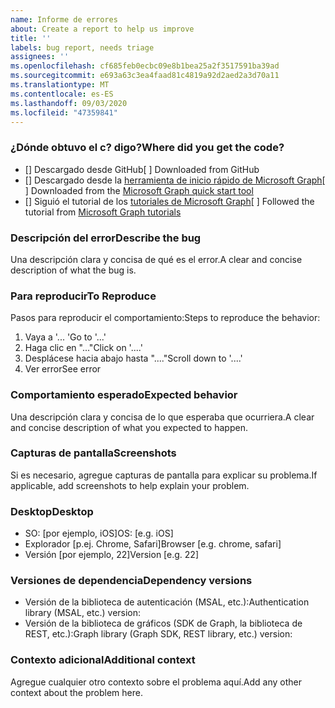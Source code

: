 ```yaml
---
name: Informe de errores
about: Create a report to help us improve
title: ''
labels: bug report, needs triage
assignees: ''
ms.openlocfilehash: cf685feb0ecbc09e8b1bea25a2f3517591ba39ad
ms.sourcegitcommit: e693a63c3ea4faad81c4819a92d2aed2a3d70a11
ms.translationtype: MT
ms.contentlocale: es-ES
ms.lasthandoff: 09/03/2020
ms.locfileid: "47359841"
---
```

### <a name="where-did-you-get-the-code"></a><span data-ttu-id="02a5c-102">¿Dónde obtuvo el c? digo?</span><span class="sxs-lookup"><span data-stu-id="02a5c-102">Where did you get the code?</span></span>

- <span data-ttu-id="02a5c-103">[] Descargado desde GitHub</span><span class="sxs-lookup"><span data-stu-id="02a5c-103">[ ] Downloaded from GitHub</span></span>
- <span data-ttu-id="02a5c-104">[] Descargado desde la [herramienta de inicio rápido de Microsoft Graph](https://developer.microsoft.com/graph/quick-start)</span><span class="sxs-lookup"><span data-stu-id="02a5c-104">[ ] Downloaded from the [Microsoft Graph quick start tool](https://developer.microsoft.com/graph/quick-start)</span></span>
- <span data-ttu-id="02a5c-105">[] Siguió el tutorial de los [tutoriales de Microsoft Graph](https://docs.microsoft.com/graph/tutorials)</span><span class="sxs-lookup"><span data-stu-id="02a5c-105">[ ] Followed the tutorial from [Microsoft Graph tutorials](https://docs.microsoft.com/graph/tutorials)</span></span>

### <a name="describe-the-bug"></a><span data-ttu-id="02a5c-106">Descripción del error</span><span class="sxs-lookup"><span data-stu-id="02a5c-106">Describe the bug</span></span>

<span data-ttu-id="02a5c-107">Una descripción clara y concisa de qué es el error.</span><span class="sxs-lookup"><span data-stu-id="02a5c-107">A clear and concise description of what the bug is.</span></span>

### <a name="to-reproduce"></a><span data-ttu-id="02a5c-108">Para reproducir</span><span class="sxs-lookup"><span data-stu-id="02a5c-108">To Reproduce</span></span>

<span data-ttu-id="02a5c-109">Pasos para reproducir el comportamiento:</span><span class="sxs-lookup"><span data-stu-id="02a5c-109">Steps to reproduce the behavior:</span></span>

1. <span data-ttu-id="02a5c-110">Vaya a '... '</span><span class="sxs-lookup"><span data-stu-id="02a5c-110">Go to '...'</span></span>
1. <span data-ttu-id="02a5c-111">Haga clic en "..."</span><span class="sxs-lookup"><span data-stu-id="02a5c-111">Click on '....'</span></span>
1. <span data-ttu-id="02a5c-112">Desplácese hacia abajo hasta "...."</span><span class="sxs-lookup"><span data-stu-id="02a5c-112">Scroll down to '....'</span></span>
1. <span data-ttu-id="02a5c-113">Ver error</span><span class="sxs-lookup"><span data-stu-id="02a5c-113">See error</span></span>

### <a name="expected-behavior"></a><span data-ttu-id="02a5c-114">Comportamiento esperado</span><span class="sxs-lookup"><span data-stu-id="02a5c-114">Expected behavior</span></span>

<span data-ttu-id="02a5c-115">Una descripción clara y concisa de lo que esperaba que ocurriera.</span><span class="sxs-lookup"><span data-stu-id="02a5c-115">A clear and concise description of what you expected to happen.</span></span>

### <a name="screenshots"></a><span data-ttu-id="02a5c-116">Capturas de pantalla</span><span class="sxs-lookup"><span data-stu-id="02a5c-116">Screenshots</span></span>

<span data-ttu-id="02a5c-117">Si es necesario, agregue capturas de pantalla para explicar su problema.</span><span class="sxs-lookup"><span data-stu-id="02a5c-117">If applicable, add screenshots to help explain your problem.</span></span>

### <a name="desktop"></a><span data-ttu-id="02a5c-118">Desktop</span><span class="sxs-lookup"><span data-stu-id="02a5c-118">Desktop</span></span>

- <span data-ttu-id="02a5c-119">SO: [por ejemplo, iOS]</span><span class="sxs-lookup"><span data-stu-id="02a5c-119">OS: [e.g. iOS]</span></span>
- <span data-ttu-id="02a5c-120">Explorador [p.ej. Chrome, Safari]</span><span class="sxs-lookup"><span data-stu-id="02a5c-120">Browser [e.g. chrome, safari]</span></span>
- <span data-ttu-id="02a5c-121">Versión [por ejemplo, 22]</span><span class="sxs-lookup"><span data-stu-id="02a5c-121">Version [e.g. 22]</span></span>

### <a name="dependency-versions"></a><span data-ttu-id="02a5c-122">Versiones de dependencia</span><span class="sxs-lookup"><span data-stu-id="02a5c-122">Dependency versions</span></span>

- <span data-ttu-id="02a5c-123">Versión de la biblioteca de autenticación (MSAL, etc.):</span><span class="sxs-lookup"><span data-stu-id="02a5c-123">Authentication library (MSAL, etc.) version:</span></span>
- <span data-ttu-id="02a5c-124">Versión de la biblioteca de gráficos (SDK de Graph, la biblioteca de REST, etc.):</span><span class="sxs-lookup"><span data-stu-id="02a5c-124">Graph library (Graph SDK, REST library, etc.) version:</span></span>

### <a name="additional-context"></a><span data-ttu-id="02a5c-125">Contexto adicional</span><span class="sxs-lookup"><span data-stu-id="02a5c-125">Additional context</span></span>

<span data-ttu-id="02a5c-126">Agregue cualquier otro contexto sobre el problema aquí.</span><span class="sxs-lookup"><span data-stu-id="02a5c-126">Add any other context about the problem here.</span></span>
